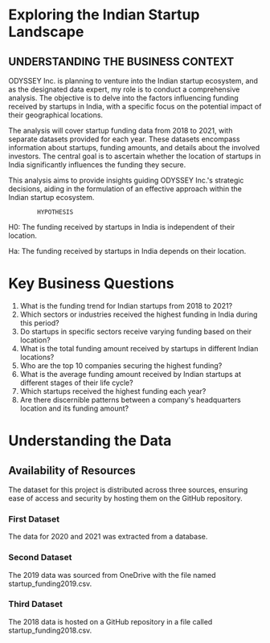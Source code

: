 # Exploring the Indian Startup Landscape

## UNDERSTANDING THE BUSINESS CONTEXT

ODYSSEY Inc. is planning to venture into the Indian startup ecosystem, and as the designated data expert, my role is to conduct a comprehensive analysis. The objective is to delve into the factors influencing funding received by startups in India, with a specific focus on the potential impact of their geographical locations.

The analysis will cover startup funding data from 2018 to 2021, with separate datasets provided for each year. These datasets encompass information about startups, funding amounts, and details about the involved investors. The central goal is to ascertain whether the location of startups in India significantly influences the funding they secure.

This analysis aims to provide insights guiding ODYSSEY Inc.'s strategic decisions, aiding in the formulation of an effective approach within the Indian startup ecosystem.

            HYPOTHESIS

H0: The funding received by startups in India is independent of their location.

Ha: The funding received by startups in India depends on their location.

# Key Business Questions

1. What is the funding trend for Indian startups from 2018 to 2021?
2. Which sectors or industries received the highest funding in India during this period?
3. Do startups in specific sectors receive varying funding based on their location?
4. What is the total funding amount received by startups in different Indian locations?
5. Who are the top 10 companies securing the highest funding?
6. What is the average funding amount received by Indian startups at different stages of their life cycle?
7. Which startups received the highest funding each year?
8. Are there discernible patterns between a company's headquarters location and its funding amount?

# Understanding the Data

## Availability of Resources

The dataset for this project is distributed across three sources, ensuring ease of access and security by hosting them on the GitHub repository.

### First Dataset

The data for 2020 and 2021 was extracted from a database.

### Second Dataset

The 2019 data was sourced from OneDrive with the file named startup_funding2019.csv.

### Third Dataset

The 2018 data is hosted on a GitHub repository in a file called startup_funding2018.csv.